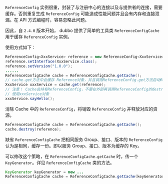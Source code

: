 `ReferenceConfig` 实例很重，封装了与注册中心的连接以及与提供者的连接，需要缓存。否则重复生成 `ReferenceConfig` 可能造成性能问题并且会有内存和连接泄漏。在 API 方式编程时，容易忽略此问题。

因此，自 `2.4.0` 版本开始， dubbo 提供了简单的工具类 `ReferenceConfigCache`用于缓存 `ReferenceConfig` 实例。

使用方式如下：

```java
ReferenceConfig<XxxService> reference = new ReferenceConfig<XxxService>();
reference.setInterface(XxxService.class);
reference.setVersion("1.0.0");
......
ReferenceConfigCache cache = ReferenceConfigCache.getCache();
// cache.get方法中会缓存 Reference对象，并且调用ReferenceConfig.get方法启动ReferenceConfig
XxxService xxxService = cache.get(reference);
// 注意！ Cache会持有ReferenceConfig，不要在外部再调用ReferenceConfig的destroy方法，导致Cache内的ReferenceConfig失效！
// 使用xxxService对象
xxxService.sayHello();
```

消除 Cache 中的 `ReferenceConfig`，将销毁 `ReferenceConfig` 并释放对应的资源。

```java
ReferenceConfigCache cache = ReferenceConfigCache.getCache();
cache.destroy(reference);
```

缺省 `ReferenceConfigCache` 把相同服务 Group、接口、版本的 `ReferenceConfig` 认为是相同，缓存一份。即以服务 Group、接口、版本为缓存的 Key。

可以修改这个策略，在 `ReferenceConfigCache.getCache` 时，传一个 `KeyGenerator`。详见 `ReferenceConfigCache` 类的方法。

```java
KeyGenerator keyGenerator = new ...
ReferenceConfigCache cache = ReferenceConfigCache.getCache(keyGenerator 
```